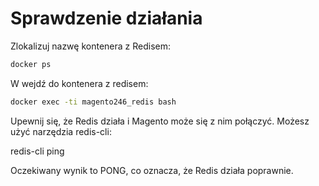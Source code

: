 # Sprawdzenie działania

Zlokalizuj nazwę kontenera z Redisem:

```bash
docker ps
```

W wejdź do kontenera z redisem:

```bash
docker exec -ti magento246_redis bash
```

Upewnij się, że Redis działa i Magento może się z nim połączyć. Możesz użyć narzędzia redis-cli:

redis-cli ping

Oczekiwany wynik to PONG, co oznacza, że Redis działa poprawnie.
